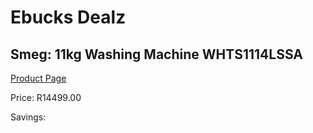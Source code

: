 
# Ebucks Dealz
## Smeg: 11kg Washing Machine WHTS1114LSSA
[Product Page](https://www.ebucks.com/web/shop/productSelected.do?prodId=1183616032&catId=704981826)

Price: R14499.00

Savings: 


	